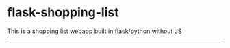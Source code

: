 # flask-shopping-list
This is a shopping list webapp built in flask/python without JS

-----------------------------------

